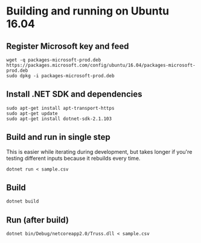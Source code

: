 # Building and running on Ubuntu 16.04

## Register Microsoft key and feed

```
wget -q packages-microsoft-prod.deb https://packages.microsoft.com/config/ubuntu/16.04/packages-microsoft-prod.deb
sudo dpkg -i packages-microsoft-prod.deb
```

## Install .NET SDK and dependencies

```
sudo apt-get install apt-transport-https
sudo apt-get update
sudo apt-get install dotnet-sdk-2.1.103
```

## Build and run in single step

This is easier while iterating during development, but takes longer if you're testing different inputs because it rebuilds every time.

```
dotnet run < sample.csv
```

## Build

```
dotnet build
```

## Run (after build)

```
dotnet bin/Debug/netcoreapp2.0/Truss.dll < sample.csv
```